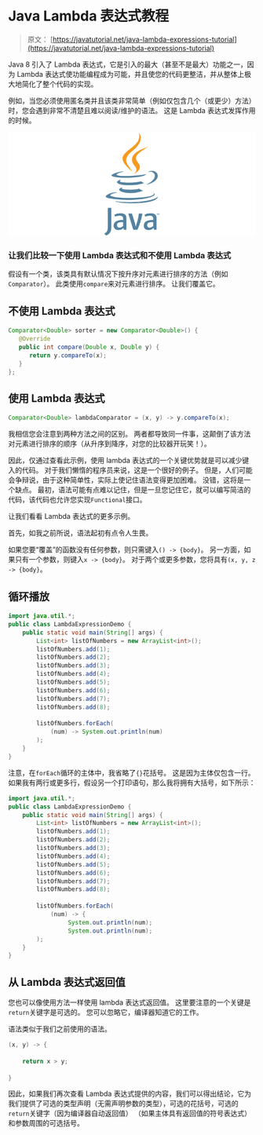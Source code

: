 # Java Lambda 表达式教程

> 原文： [https://javatutorial.net/java-lambda-expressions-tutorial](https://javatutorial.net/java-lambda-expressions-tutorial)

Java 8 引入了 Lambda 表达式，它是引入的最大（甚至不是最大）功能之一，因为 Lambda 表达式使功能编程成为可能，并且使您的代码更整洁，并从整体上极大地简化了整个代码的实现。

例如，当您必须使用匿名类并且该类非常简单（例如仅包含几个（或更少）方法）时，您会遇到非常不清楚且难以阅读/维护的语法。 这是 Lambda 表达式发挥作用的时候。

![java-featured-image](img/e0db051dedc1179e7424b6d998a6a772.jpg)

### 让我们比较一下使用 Lambda 表达式和不使用 Lambda 表达式

假设有一个类，该类具有默认情况下按升序对元素进行排序的方法（例如`Comparator`）。 此类使用`compare`来对元素进行排序。 让我们覆盖它。

## 不使用 Lambda 表达式

```java
Comparator<Double> sorter = new Comparator<Double>() {
   @Override
   public int compare(Double x, Double y) {
      return y.compareTo(x);
   }
};
```

## 使用 Lambda 表达式

```java
Comparator<Double> lambdaComparator = (x, y) -> y.compareTo(x);
```

我相信您会注意到两种方法之间的区别。 两者都导致同一件事，这颠倒了该方法对元素进行排序的顺序（从升序到降序，对您的比较器开玩笑！）。

因此，仅通过查看此示例，使用 lambda 表达式的一个关键优势就是可以减少键入的代码。 对于我们懒惰的程序员来说，这是一个很好的例子。 但是，人们可能会争辩说，由于这种简单性，实际上使记住语法变得更加困难。 没错，这将是一个缺点。 最初，语法可能有点难以记住，但是一旦您记住它，就可以编写简洁的代码，该代码也允许您实现`Functional`接口。

让我们看看 Lambda 表达式的更多示例。

首先，如我之前所说，语法起初有点令人生畏。

如果您要“覆盖”的函数没有任何参数，则只需键入`() -> {body}`。 另一方面，如果只有一个参数，则键入`x -> {body}`。 对于两个或更多参数，您将具有`(x, y, z -> {body}`。

## 循环播放

```java
import java.util.*;  
public class LambdaExpressionDemo {  
    public static void main(String[] args) {  
        List<int> listOfNumbers = new ArrayList<int>();  
        listOfNumbers.add(1);  
        listOfNumbers.add(2);  
        listOfNumbers.add(3);  
        listOfNumbers.add(4);  
        listOfNumbers.add(5);  
        listOfNumbers.add(6);  
        listOfNumbers.add(7);  
        listOfNumbers.add(8);  

        listOfNumbers.forEach(  
            (num) -> System.out.println(num)  
        );  
    }  
}
```

注意，在`forEach`循环的主体中，我省略了`{}`花括号。 这是因为主体仅包含一行。 如果我有两行或更多行，假设另一个打印语句，那么我将拥有大括号，如下所示：

```java
import java.util.*;  
public class LambdaExpressionDemo {  
    public static void main(String[] args) {  
        List<int> listOfNumbers = new ArrayList<int>();  
        listOfNumbers.add(1);  
        listOfNumbers.add(2);  
        listOfNumbers.add(3);  
        listOfNumbers.add(4);  
        listOfNumbers.add(5);  
        listOfNumbers.add(6);  
        listOfNumbers.add(7);  
        listOfNumbers.add(8);  

        listOfNumbers.forEach(  
            (num) -> {
                 System.out.println(num);
                 System.out.println(num);   
        );  
    }  
}
```

## 从 Lambda 表达式返回值

您也可以像使用方法一样使用 lambda 表达式返回值。 这里要注意的一个关键是`return`关键字是可选的。 您可以忽略它，编译器知道它的工作。

语法类似于我们之前使用的语法。

```java
(x, y) -> {

    return x > y;

}
```

因此，如果我们再次查看 Lambda 表达式提供的内容，我们可以得出结论，它为我们提供了可选的类型声明（无需声明参数的类型），可选的花括号，可选的`return`关键字（因为编译器自动返回值） （如果主体具有返回值的符号表达式）和参数周围的可选括号。